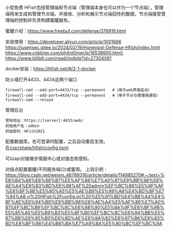 小型免费
HFish包括管理端和节点端（管理端本身也可以作为一个节点端），管理端用来生成和管理节点端，并接收、分析和展示节点端回传的数据，节点端接受管理端的控制并负责构建蜜罐服务。


蜜罐介绍：<https://www.freebuf.com/defense/376919.html>


安装使用：<https://developer.aliyun.com/article/1001666>
<https://lusensec.gitee.io/2024/02/19/Honeypot-Defense-Hfish/index.html>
https://www.cnblogs.com/ph4nt0mer/p/16538600.html\
<https://www.bilibili.com/read/mobile?id=27304081>



docker安装：<https://hfish.net/#/2-1-docker>

防火墙打开4433、4434这两个端口
```
firewall-cmd --add-port=4433/tcp --permanent   #（用于web界面启动）
firewall-cmd --add-port=4434/tcp --permanent   #（用于节点与管理端通信）
firewall-cmd --reload
```
管理后台
```
登陆地址：https://[server]:4433/web/
初始用户名：admin
初始密码：HFish2021
```
配置数据库。也可登录时配置，之后自动重启生效。
[在/usr/share/hfish/config.toml](https://hfish.net/#/2-1-docker?id=%e5%9c%a8usrsharehfishconfigtoml%e4%b8%8b%e9%9d%a2%e4%bf%ae%e6%94%b9%e9%85%8d%e7%bd%ae)


可以api对接微步情报中心或对接态势感知。


对结点配置蜜罐(不同服务端口)或蜜饵。
上钩示例：<https://blog.csdn.net/weixin_46789316/article/details/114885270#:~:text=%E8%B4%A6%E6%88%B7%E5%AF%86%E7%A0%81%E9%BB%98%E8%AE%A4%E9%83%BD%E6%98%AF%20admin%EF%BC%88%E5%8F%AF%E8%BF%9B%E5%85%A5%E5%AE%B9%E5%99%A8%E4%BD%BF%E7%94%A8,vi%20HFish%2Fconfig.ini%20%E5%91%BD%E4%BB%A4%E4%BF%AE%E6%94%B9%E9%BB%98%E8%AE%A4%E5%AF%86%E7%A0%81%EF%BC%89%EF%BC%8C%E6%88%90%E5%8A%9F%E8%BF%9B%E5%85%A5%E5%B9%B3%E5%8F%B0%EF%BC%8C%E6%94%BB%E5%87%BB%E6%95%B0%E6%8D%AE%E6%9A%82%E6%97%B6%E9%83%BD%E8%BF%98%E4%B8%BA%E7%A9%BA%E5%80%BC%EF%BC%9A>

